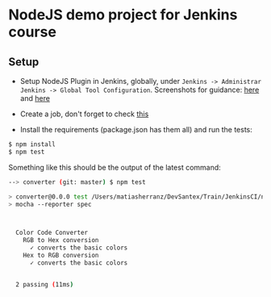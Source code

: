 # NodeJS demo project for Jenkins course

## Setup

- Setup NodeJS Plugin in Jenkins, globally, under ```Jenkins -> Administrar Jenkins -> Global Tool Configuration```. Screenshots for guidance: [here](https://www.dropbox.com/s/ksg8u00gu3x0k9q/Screenshot%202016-09-15%2010.58.38.png?dl=0) and [here](https://www.dropbox.com/s/zr195ttq70uq98e/Screenshot%202016-09-15%2011.06.48.png?dl=0)

- Create a job, don't forget to check [this](https://www.dropbox.com/s/pnzflq5w1alxsuk/Screenshot%202016-09-15%2011.25.55.png?dl=0)

- Install the requirements (package.json has them all) and run the tests:

```bash
$ npm install
$ npm test
```

Something like this should be the output of the latest command:

```bash
--> converter (git: master) $ npm test

> converter@0.0.0 test /Users/matiasherranz/DevSantex/Train/JenkinsCI/nodejenkins/converter
> mocha --reporter spec



  Color Code Converter
    RGB to Hex conversion
      ✓ converts the basic colors
    Hex to RGB conversion
      ✓ converts the basic colors


  2 passing (11ms)
  ```

